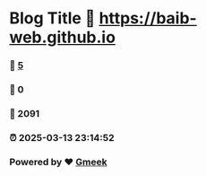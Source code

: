 # Blog Title :link: https://baib-web.github.io 
### :page_facing_up: [5](https://baib-web.github.io/tag.html) 
### :speech_balloon: 0 
### :hibiscus: 2091 
### :alarm_clock: 2025-03-13 23:14:52 
### Powered by :heart: [Gmeek](https://github.com/Meekdai/Gmeek)
